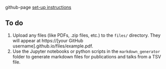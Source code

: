 github-page [set-up instructions](https://github.com/dr-cruz/website-miscellaneous/blob/b115163661f7d8f8d9601042daf0c462ed2b0c7d/README.md)

## To do
1. Upload any files (like PDFs, .zip files, etc.) to the `files/` directory. They will appear at https://[your GitHub username].github.io/files/example.pdf.  
1. Use the Jupyter notebooks or python scripts in the `markdown_generator` folder to generate markdown files for publications and talks from a TSV file.